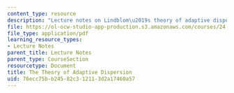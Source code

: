 ```yaml
---
content_type: resource
description: "Lecture notes on Lindblom\u2019s theory of adaptive dispersion."
file: https://ol-ocw-studio-app-production.s3.amazonaws.com/courses/24-910-topics-in-linguistic-theory-laboratory-phonology-spring-2007/76ecc75bb24582c312113d2a17460a57_lec4_dispersion.pdf
file_type: application/pdf
learning_resource_types:
- Lecture Notes
parent_title: Lecture Notes
parent_type: CourseSection
resourcetype: Document
title: The Theory of Adaptive Dispersion
uid: 76ecc75b-b245-82c3-1211-3d2a17460a57
---
```

